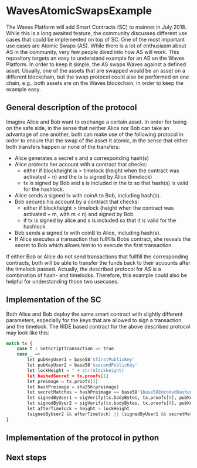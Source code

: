 # WavesAtomicSwapsExample
The Waves Platform will add Smart Contracts (SC) to mainnet in July 2018. While this is a long awaited feature, the
community discusses different use cases that could be implemented on top of SC. One of the most important
use cases are Atomic Swaps (AS). While there is a lot of enthusiasm about AS in the community, very few people dived
into how AS will work. This repository targets an easy to understand example for an AS on the Waves Platform. In order
to keep it simple, the AS swaps Waves against a defined asset. Usually, one of the assets that are swapped would be an
asset on a different blockchain, but the swap protocol could also be performed on one chain, e.g., both assets are
on the Waves blockchain, in order to keep the example easy.

## General description of the protocol
Imagine Alice and Bob want to exchange a certain asset. In order for being on the safe side, in the sense that neither
Alice nor Bob can take an advantage of one another, both can make use of the following protocol in order to ensure that
the swap of the asset it atomic, in the sense that either both transfers happen or none of the transfers:
- Alice generates a secret s and a corresponding hash(s)
- Alice protects her account with a contract that checks:
  - either if blockheight is > timelock (height when the contract was activated + n) and
  the tx is signed by Alice (timelock)
  - tx is signed by Bob and s is included in the tx so that hash(s) is valid for
  the hashlock.
- Alice sends a signed tx with coinA to Bob, including hash(s).
- Bob secures his account by a contract that checks:
  - either if blockheight > timelock (height when the contract was activated + m, with m < n) and
  signed by Bob
  - if tx is signed by alice and s is included so that it is valid for the hashlock
- Bob sends a signed tx with coinB to Alice, including hash(s).
- If Alice executes a transaction that fullfills Bobs contract, she reveals the secret to Bob which allows him to
to execute the first transaction.

If either Bob or Alice do not send transactions that fullfill the corresponding contracts, both will be able to
transfer the funds back to their accounts after the timelock passed. Actually, the described protocol for AS is a
combination of hash- and timelocks. Therefore, this example could also be helpful for understanding those two usecases.

## Implementation of the SC
Both Alice and Bob deploy the same smart contract with slightly different parameters, especially for the keys that are
allowed to sign a transaction and the timelock. The RIDE based contract for the above described protocol may look like
this:

```python
match tx {
    case t : SetScriptTransaction => true
    case _ =>
        let pubKeyUser1 = base58'$firstPublicKey'
        let pubKeyUser2 = base58'$secondPublicKey'
        let lockHeight = " + str($lockheight)
        let hashedSecret = tx.proofs[1]
        let preimage = tx.proofs[2]
        let hashPreimage = sha256(preimage)
        let secretMatches = hashPreimage == base58'$base58EncodedHashedSecret'
        let signedByUser1 = sigVerify(tx.bodyBytes, tx.proofs[0], pubKeyUser1)
        let signedByUser2 = sigVerify(tx.bodyBytes, tx.proofs[0], pubKeyUser2)
        let afterTimelock = height > lockHeight
        (signedByUser2 && afterTimelock) || (signedByUser1 && secretMatches)
}
```

## Implementation of the protocol in python

## Next steps
